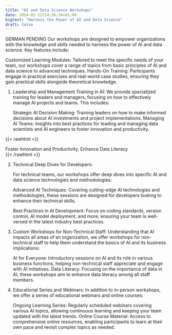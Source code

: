 ```yaml
---
title: "AI and Data Science Workshops"
date: 2024-02-21T14:36:34+01:00
bigtext: "Harness the Power of AI and Data Science"
draft: false
---
```

GERMAN PENDING
Our workshops are designed to empower organizations with the knowledge and skills needed to harness the power of AI and data science.<!--more--> Key features include:

Customized Learning Modules: Tailored to meet the specific needs of your team, our workshops cover a range of topics from basic principles of AI and data science to advanced techniques.
Hands-On Training: Participants engage in practical exercises and real-world case studies, ensuring they gain practical skills alongside theoretical knowledge.

1. Leadership and Management Training in AI:
    We provide specialized training for leaders and managers, focusing on how to effectively manage AI projects and teams. This includes:

    Strategic AI Decision Making: Training leaders on how to make informed decisions about AI investments and project implementations.
    Managing AI Teams: Insights into best practices for leading and managing data scientists and AI engineers to foster innovation and productivity.

{{< rawhtml >}}
<div class="pull-quote">Foster Innovation and Productivity, Enhance Data Literacy</div>
{{< /rawhtml >}}

2. Technical Deep Dives for Developers:

    For technical teams, our workshops offer deep dives into specific AI and data science technologies and methodologies:

    Advanced AI Techniques: Covering cutting-edge AI technologies and methodologies, these sessions are designed for developers looking to enhance their technical skills.
    
    Best Practices in AI Development: Focus on coding standards, version control, AI model deployment, and more, ensuring your team is well-versed in the latest industry best practices.

3. Custom Workshops for Non-Technical Staff:
    Understanding that AI impacts all areas of an organization, we offer workshops for non-technical staff to help them understand the basics of AI and its business implications:

    AI for Everyone: Introductory sessions on AI and its role in various business functions, helping non-technical staff appreciate and engage with AI initiatives.
    Data Literacy: Focusing on the importance of data in AI, these workshops aim to enhance data literacy among all staff members.

4. Educational Series and Webinars:
    In addition to in-person workshops, we offer a series of educational webinars and online courses:

    Ongoing Learning Series: Regularly scheduled webinars covering various AI topics, allowing continuous learning and keeping your team updated with the latest trends.
    Online Course Material: Access to comprehensive online resources, enabling participants to learn at their own pace and revisit complex topics as needed.
